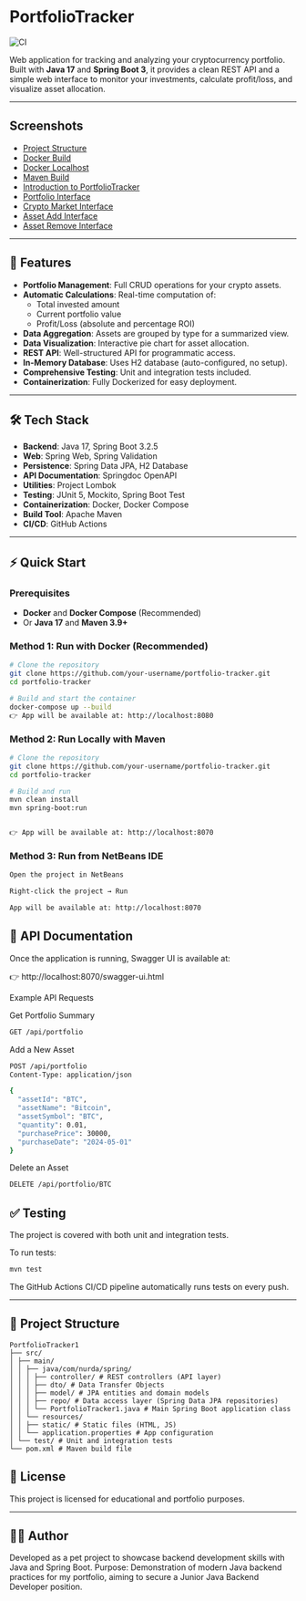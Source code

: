 # PortfolioTracker

![CI](https://github.com/t0ny777/PortfolioTracker/actions/workflows/ci.yml/badge.svg)

Web application for tracking and analyzing your cryptocurrency portfolio.  
Built with **Java 17** and **Spring Boot 3**, it provides a clean REST API and a simple web interface to monitor your investments, calculate profit/loss, and visualize asset allocation.

---

## Screenshots

- [Project Structure](screenshots/project-structure.png)
- [Docker Build](screenshots/docker-build-run.png)
- [Docker Localhost](screenshots/docker-build-run_localhost.png)
- [Maven Build](screenshots/maven-build-run.png)
- [Introduction to PortfolioTracker](screenshots/intro_to_portfoliotracker.png)
- [Portfolio Interface](screenshots/portfolio-interface.png)
- [Crypto Market Interface](screenshots/crypto-market-interface.png)
- [Asset Add Interface](screenshots/asset-add-interface.png)
- [Asset Remove Interface](screenshots/asset-remove-interface.png)

---

## 🚀 Features

- **Portfolio Management**: Full CRUD operations for your crypto assets.  
- **Automatic Calculations**: Real-time computation of:  
  - Total invested amount  
  - Current portfolio value  
  - Profit/Loss (absolute and percentage ROI)  
- **Data Aggregation**: Assets are grouped by type for a summarized view.  
- **Data Visualization**: Interactive pie chart for asset allocation.  
- **REST API**: Well-structured API for programmatic access.  
- **In-Memory Database**: Uses H2 database (auto-configured, no setup).  
- **Comprehensive Testing**: Unit and integration tests included.  
- **Containerization**: Fully Dockerized for easy deployment.  

---

## 🛠️ Tech Stack

- **Backend**: Java 17, Spring Boot 3.2.5  
- **Web**: Spring Web, Spring Validation  
- **Persistence**: Spring Data JPA, H2 Database  
- **API Documentation**: Springdoc OpenAPI  
- **Utilities**: Project Lombok  
- **Testing**: JUnit 5, Mockito, Spring Boot Test  
- **Containerization**: Docker, Docker Compose  
- **Build Tool**: Apache Maven  
- **CI/CD**: GitHub Actions  

---

## ⚡ Quick Start

### Prerequisites
- **Docker** and **Docker Compose** (Recommended)  
- Or **Java 17** and **Maven 3.9+**

### Method 1: Run with Docker (Recommended)

```bash
# Clone the repository
git clone https://github.com/your-username/portfolio-tracker.git
cd portfolio-tracker

# Build and start the container
docker-compose up --build
👉 App will be available at: http://localhost:8080
```

### Method 2: Run Locally with Maven

```bash
# Clone the repository
git clone https://github.com/your-username/portfolio-tracker.git
cd portfolio-tracker

# Build and run
mvn clean install
mvn spring-boot:run


👉 App will be available at: http://localhost:8070

```

### Method 3: Run from NetBeans IDE

```bash
Open the project in NetBeans

Right-click the project → Run

App will be available at: http://localhost:8070
```

## 📖 API Documentation

Once the application is running, Swagger UI is available at:

👉 http://localhost:8070/swagger-ui.html

Example API Requests

Get Portfolio Summary
```bash
GET /api/portfolio
```

Add a New Asset

```bash
POST /api/portfolio
Content-Type: application/json
```
```bash
{
  "assetId": "BTC",
  "assetName": "Bitcoin",
  "assetSymbol": "BTC",
  "quantity": 0.01,
  "purchasePrice": 30000,
  "purchaseDate": "2024-05-01"
}
```

Delete an Asset

```bash
DELETE /api/portfolio/BTC
```

## ✅ Testing

The project is covered with both unit and integration tests.

To run tests:

```bash
mvn test
```

The GitHub Actions CI/CD pipeline automatically runs tests on every push.

---

## 📁 Project Structure

```text
PortfolioTracker1
├── src/
│ ├── main/
│ │ ├── java/com/nurda/spring/
│ │ │ ├── controller/ # REST controllers (API layer)
│ │ │ ├── dto/ # Data Transfer Objects
│ │ │ ├── model/ # JPA entities and domain models
│ │ │ ├── repo/ # Data access layer (Spring Data JPA repositories)
│ │ │ └── PortfolioTracker1.java # Main Spring Boot application class
│ │ └── resources/
│ │ ├── static/ # Static files (HTML, JS)
│ │ └── application.properties # App configuration
│ └── test/ # Unit and integration tests
└── pom.xml # Maven build file
```

## 📝 License

This project is licensed for educational and portfolio purposes.

---

## 👨‍💻 Author

Developed as a pet project to showcase backend development skills with Java and Spring Boot.
Purpose: Demonstration of modern Java backend practices for my portfolio, aiming to secure a Junior Java Backend Developer position.
